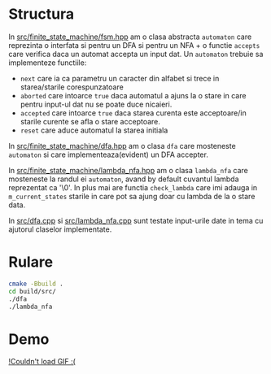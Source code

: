 # Structura
In [src/finite\_state\_machine/fsm.hpp](https://github.com/AlexandruIca/LFA_Tema1/blob/master/src/finite_state_machine/fsm.hpp)
am o clasa abstracta `automaton` care reprezinta o interfata si pentru un DFA
si pentru un NFA + o functie `accepts` care verifica daca un automat accepta
un input dat. Un `automaton` trebuie sa implementeze functiile:
* `next` care ia ca parametru un caracter din alfabet si trece in starea/starile
corespunzatoare
* `aborted` care intoarce `true` daca automatul a ajuns la o stare in care
pentru input-ul dat nu se poate duce nicaieri.
* `accepted` care intoarce `true` daca starea curenta este acceptoare/in starile
curente se afla o stare acceptoare.
* `reset` care aduce automatul la starea initiala

In [src/finite\_state\_machine/dfa.hpp](https://github.com/AlexandruIca/LFA_Tema1/blob/master/src/finite_state_machine/dfa.hpp)
am o clasa `dfa` care mosteneste `automaton` si care implementeaza(evident) un
DFA accepter.

In [src/finite\_state\_machine/lambda\_nfa.hpp](https://github.com/AlexandruIca/LFA_Tema1/blob/master/src/finite_state_machine/lambda_nfa.hpp)
am o clasa `lambda_nfa` care mosteneste  la randul ei `automaton`, avand by
default cuvantul lambda reprezentat ca '\0'. In plus mai are functia
`check_lambda` care imi adauga in `m_current_states` starile in care pot sa
ajung doar cu lambda de la o stare data.

In [src/dfa.cpp](https://github.com/AlexandruIca/LFA_Tema1/blob/master/src/dfa.cpp)
si [src/lambda\_nfa.cpp](https://github.com/AlexandruIca/LFA_Tema1/blob/master/src/lambda_nfa.cpp)
sunt testate input-urile date in tema cu ajutorul claselor implementate.

# Rulare
```sh
cmake -Bbuild .
cd build/src/
./dfa
./lambda_nfa
```

# Demo

[!Couldn't load GIF :(](media/TemaLFA.gif)
